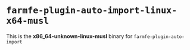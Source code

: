 # `farmfe-plugin-auto-import-linux-x64-musl`

This is the **x86_64-unknown-linux-musl** binary for `farmfe-plugin-auto-import`
